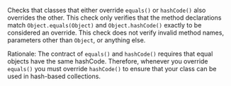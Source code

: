 Checks that classes that either override `equals()` or `hashCode()` also
overrides the other. This check only verifies that the method
declarations match `Object.equals(Object)` and `Object.hashCode()`
exactly to be considered an override. This check does not verify invalid
method names, parameters other than `Object`, or anything else.

Rationale: The contract of `equals()` and `hashCode()` requires that
equal objects have the same hashCode. Therefore, whenever you override
`equals()` you must override `hashCode()` to ensure that your class can
be used in hash-based collections.